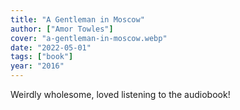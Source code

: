 ```yaml
---
title: "A Gentleman in Moscow"
author: ["Amor Towles"]
cover: "a-gentleman-in-moscow.webp"
date: "2022-05-01"
tags: ["book"]
year: "2016"
---
```


Weirdly wholesome, loved listening to the audiobook!
